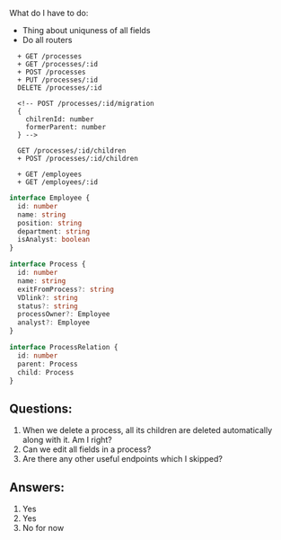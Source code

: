What do I have to do:

- Thing about uniquness of all fields
- Do all routers

```http
  + GET /processes
  + GET /processes/:id
  + POST /processes
  + PUT /processes/:id
  DELETE /processes/:id

  <!-- POST /processes/:id/migration
  {
    chilrenId: number
    formerParent: number
  } -->

  GET /processes/:id/children
  + POST /processes/:id/children

  + GET /employees
  + GET /employees/:id
```

```ts
interface Employee {
  id: number
  name: string
  position: string
  department: string
  isAnalyst: boolean
}

interface Process {
  id: number
  name: string
  exitFromProcess?: string
  VDlink?: string
  status?: string
  processOwner?: Employee
  analyst?: Employee
}

interface ProcessRelation {
  id: number
  parent: Process
  child: Process
}
```

## Questions:

1. When we delete a process, all its children are deleted automatically along with it. Am I right?
2. Can we edit all fields in a process?
3. Are there any other useful endpoints which I skipped?

## Answers:

1. Yes
2. Yes
3. No for now


